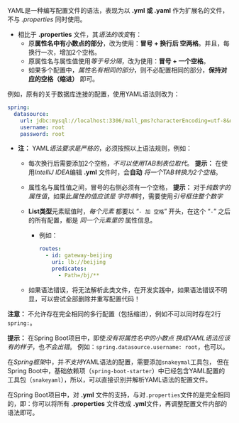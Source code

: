 
YAML是一种编写配置文件的语法，表现为以 **.yml 或 .yaml** 作为扩展名的文件，不与 *.properties* 同时使用。

- 相比于 **.properties** 文件，其*语法的改变*有：
    - 原**属性名中有小数点的部分**，改为使用：**冒号 + 换行后 空两格**。并且，每换行一次，增加2个空格。
    - 原属性名与属性值使用*等于号分隔*，改为使用：**冒号 + 一个空格**。
    - 如果多个配置中，*属性名有相同的部分*，则不必配置相同的部分，**保持对应的空格（缩进）** 即可。

例如，原有的关于数据库连接的配置，使用YAML语法则改为：
```yaml
spring:
  datasource:
    url: jdbc:mysql://localhost:3306/mall_pms?characterEncoding=utf-8&useUnicode=true&serverTimezone=Asia/Shanghai  
    username: root
    password: root
```

- **注：** YAML*语法要求是严格的*，必须按照以上语法规则，例如：
    - 每次换行后需要添加2个空格，*不可以使用TAB制表位取代*。
        **提示：** 在使用*IntelliJ IDEA*编辑 **.yml** 文件时，会**自动** *将一个TAB转换为2个空格*。
    
    - 属性名与属性值之间，冒号的右侧必须有一个空格，
        **提示：** 对于*纯数字的属性值*，如果此*属性的值应该是 字符串*时，需要使用*引号框住整个数字*
	
    - **List类型**元素赋值时，*每个元素* 都要以 “`- 加 空格`” 开头，在这个 “`-`” 之后的所有配置，都是 *同一个元素里的* 属性信息。
        - 例如：
            ```yml
            routes:
              - id: gateway-beijing
                uri: lb://beijing
                predicates: 
                  - Path=/bj/**
			```
    
    - 如果语法错误，将无法解析此类文件，在开发实践中，如果语法错误不明显，可以尝试全部删除并重写配置代码！

**注意：** 不允许存在完全相同的多行配置（包括缩进），例如不可以同时存在2行`spring:`。

**提示：** 在Spring Boot项目中，即使*没有将属性名中的小数点 换成YAML语法应该有的样子*，也*不会出错*。   例如：`spring.datasource.username: root`，也可以。

在*Spring框架*中，并*不支持*YAML语法的配置，需要添加`snakeymal`工具包，
但在Spring Boot中，基础依赖项（`spring-boot-starter`）中已经包含YAML配置的工具包（`snakeyaml`），所以，可以直接识别并解析YAML语法的配置文件。

在Spring Boot项目中，对 **.yml** 文件的支持，与对`.properties`文件的是完全相同的，即：你可以将所有 **.properties** 文件改成 **.yml**文件，再调整配置文件内部的语法即可。
